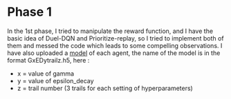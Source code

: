 # Phase 1

In the 1st phase, I tried to manipulate the reward function, and I have the basic idea of Duel-DQN and Prioritize-replay, so I tried to implement both of them and messed the code which leads to some compelling observations.
I have also uploaded a <a href="https://github.com/adityauser/Quest-RL/edit/master/Phase1">model</a> of each agent, the name of the model is in the format GxEDytrailz.h5, here :
* x = value of gamma
* y = value of epsilon_decay
* z = trail number (3 trails for each setting of hyperparameters)
